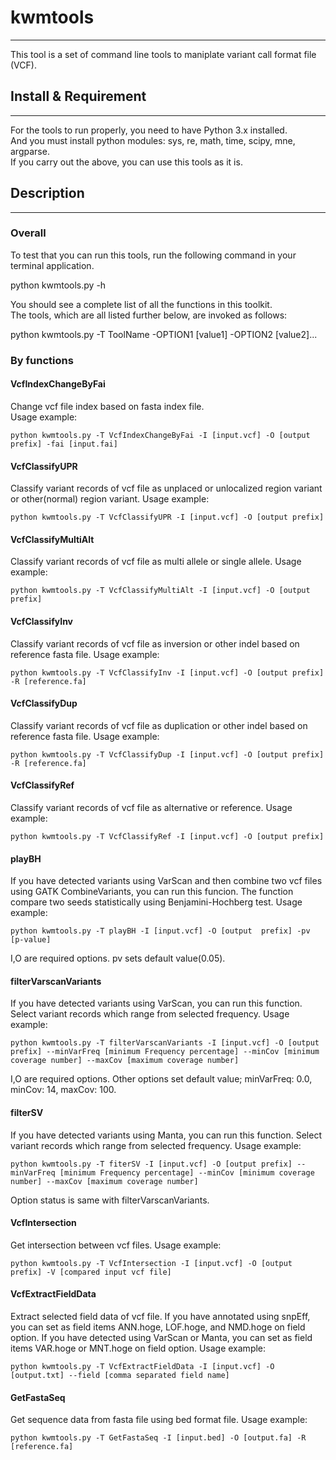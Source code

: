# kwmtools
----

This tool is a set of command line tools to maniplate variant call format file (VCF).



## Install & Requirement
----



For the tools to run properly, you need to have Python 3.x installed.  
And you must install python modules: sys, re, math, time, scipy, mne, argparse.  
If you carry out the above, you can use this tools as it is.  



## Description
----


### Overall

To test that you can run this tools, run the following command in your terminal application.  

python kwmtools.py -h  

You should see a complete list of all the functions in this toolkit.  
The tools, which are all listed further below, are invoked as follows:  

python kwmtools.py -T ToolName -OPTION1 [value1] -OPTION2 [value2]...  

### By functions

#### VcfIndexChangeByFai

Change vcf file index based on fasta index file.  
Usage example:
```
python kwmtools.py -T VcfIndexChangeByFai -I [input.vcf] -O [output prefix] -fai [input.fai]
```
#### VcfClassifyUPR

Classify variant records of vcf file as unplaced or unlocalized region variant or other(normal) region variant.
Usage example:
```
python kwmtools.py -T VcfClassifyUPR -I [input.vcf] -O [output prefix]
```
#### VcfClassifyMultiAlt

Classify variant records of vcf file as multi allele or single allele.
Usage example:
```
python kwmtools.py -T VcfClassifyMultiAlt -I [input.vcf] -O [output prefix]
```
#### VcfClassifyInv

Classify variant records of vcf file as inversion or other indel based on reference fasta file.
Usage example:
```
python kwmtools.py -T VcfClassifyInv -I [input.vcf] -O [output prefix] -R [reference.fa]
```
#### VcfClassifyDup

Classify variant records of vcf file as duplication or other indel based on reference fasta file.
Usage example:
```
python kwmtools.py -T VcfClassifyDup -I [input.vcf] -O [output prefix] -R [reference.fa]
```
#### VcfClassifyRef

Classify variant records of vcf file as alternative or reference.
Usage example:
```
python kwmtools.py -T VcfClassifyRef -I [input.vcf] -O [output prefix]
```
#### playBH

If you have detected variants using VarScan and then combine two vcf files using GATK CombineVariants, you can run this funcion. The function compare two seeds statistically using Benjamini-Hochberg test.
Usage example:
```
python kwmtools.py -T playBH -I [input.vcf] -O [output  prefix] -pv [p-value]
```
I,O are required options. pv sets default value(0.05).

#### filterVarscanVariants

If you have detected variants using VarScan, you can run this function.
Select variant records which range from selected frequency.
Usage example:
```
python kwmtools.py -T filterVarscanVariants -I [input.vcf] -O [output prefix] --minVarFreq [minimum Frequency percentage] --minCov [minimum coverage number] --maxCov [maximum coverage number]
```
I,O are required options. Other options set default value; minVarFreq: 0.0, minCov: 14, maxCov: 100.

#### filterSV

If you have detected variants using Manta, you can run this function.
Select variant records which range from selected frequency.
Usage example:
```
python kwmtools.py -T fiterSV -I [input.vcf] -O [output prefix] --minVarFreq [minimum Frequency percentage] --minCov [minimum coverage number] --maxCov [maximum coverage number]
```
Option status is same with filterVarscanVariants.

#### VcfIntersection

Get intersection between vcf files.
Usage example:
```
python kwmtools.py -T VcfIntersection -I [input.vcf] -O [output prefix] -V [compared input vcf file]
```
#### VcfExtractFieldData

Extract selected field data of vcf file.
If you have annotated using snpEff, you can set as field items ANN.hoge, LOF.hoge, and NMD.hoge on field option.
If you have detected using VarScan or Manta, you can set as field items VAR.hoge or MNT.hoge on field option.
Usage example:
```
python kwmtools.py -T VcfExtractFieldData -I [input.vcf] -O [output.txt] --field [comma separated field name]
```
#### GetFastaSeq

Get sequence data from fasta file using bed format file.
Usage example:
```
python kwmtools.py -T GetFastaSeq -I [input.bed] -O [output.fa] -R [reference.fa]
```
